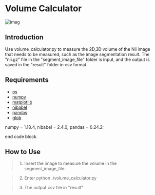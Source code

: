 # Volume Calculator

![imag](https://user-images.githubusercontent.com/66405055/101341321-41959680-38c4-11eb-9b58-046df56947d5.PNG)



## Introduction

Use volume_calculator.py to measure the 2D,3D volume of the Nii image that needs to be measured, such as the image segmentation result.
The "nii.gz" file in the "segment_image_file" folder is input, and the output is saved in the "result" folder in csv format.

## Requirements

* [os](https://pypi.org/project/os-sys/)
* [numpy](https://pypi.org/project/numpy/)
* [matplotlib](https://pypi.org/project/matplotlib/)
* [nibabel](https://pypi.org/project/nibabel/)
* [pandas](https://pypi.org/project/pandas/)
* [glob](https://pypi.org/project/glob2/)

numpy = 1.18.4, nibabel = 2.4.0, pandas = 0.24.2:


    
end code block.

## How to Use

> 1. Insert the image to measure the volume in the segment_image_file.

> 2. Enter python ./volume_calculator.py

> 3. The output csv file in "result"
